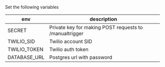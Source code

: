 Set the following variables

env           | description
---           | -----------
SECRET        | Private key for making POST requests to /manualtrigger
TWILIO_SID    | Twilio account SID
TWILIO_TOKEN  | Twilio auth token
DATABASE_URL  | Postgres url with password
